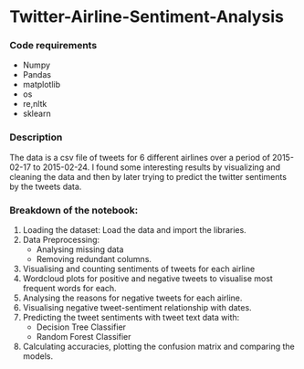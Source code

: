 # Twitter-Airline-Sentiment-Analysis

### Code requirements

* Numpy
* Pandas
* matplotlib
* os
* re,nltk
* sklearn

### Description
The data is a csv file of tweets for 6 different airlines over a period of 2015-02-17 to 2015-02-24.
I found some interesting results by visualizing and cleaning the data and then by later trying to predict the twitter sentiments by the tweets data.

### Breakdown of the notebook:

1. Loading the dataset: Load the data and import the libraries.
2. Data Preprocessing:
    - Analysing missing data
    - Removing redundant columns.
3. Visualising and counting sentiments of tweets for each airline
4. Wordcloud plots for positive and negative tweets to visualise most frequent words for each.
5. Analysing the reasons for negative tweets for each airline.
6. Visualising negative tweet-sentiment relationship with dates.
7. Predicting the tweet sentiments with tweet text data with:
    - Decision Tree Classifier
    - Random Forest Classifier
8. Calculating accuracies, plotting the confusion matrix and comparing the models.
